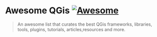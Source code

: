 # Awesome QGis [![Awesome](https://cdn.rawgit.com/sindresorhus/awesome/d7305f38d29fed78fa85652e3a63e154dd8e8829/media/badge.svg)](https://github.com/sindresorhus/awesome)
> An awesome list that curates the best QGis frameworks, libraries, tools, plugins, tutorials, articles,resources and more.
